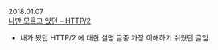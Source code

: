 2018.01.07  
[나만 모르고 있던 – HTTP/2](http://www.popit.kr/%EB%82%98%EB%A7%8C-%EB%AA%A8%EB%A5%B4%EA%B3%A0-%EC%9E%88%EB%8D%98-http2/)
- 내가 봤던 HTTP/2 에 대한 설명 글중 가장 이해하기 쉬웠던 글임.
